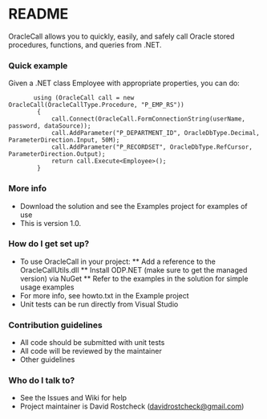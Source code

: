 # README #

OracleCall allows you to quickly, easily, and safely call Oracle stored procedures, functions, and 
queries from .NET.

### Quick example ###

Given a .NET class Employee with appropriate properties, you can do:

           using (OracleCall call = new OracleCall(OracleCallType.Procedure, "P_EMP_RS"))
            {
                call.Connect(OracleCall.FormConnectionString(userName, password, dataSource));
                call.AddParameter("P_DEPARTMENT_ID", OracleDbType.Decimal, ParameterDirection.Input, 50M);
                call.AddParameter("P_RECORDSET", OracleDbType.RefCursor, ParameterDirection.Output);
                return call.Execute<Employee>();
            }

### More info ###

* Download the solution and see the Examples project for examples of use
* This is version 1.0.

### How do I get set up? ###

* To use OracleCall in your project:
** Add a reference to the OracleCallUtils.dll
** Install ODP.NET (make sure to get the managed version) via NuGet
** Refer to the examples in the solution for simple usage examples
* For more info, see howto.txt in the Example project
* Unit tests can be run directly from Visual Studio

### Contribution guidelines ###

* All code should be submitted with unit tests
* All code will be reviewed by the maintainer
* Other guidelines

### Who do I talk to? ###

* See the Issues and Wiki for help
* Project maintainer is David Rostcheck (davidrostcheck@gmail.com)